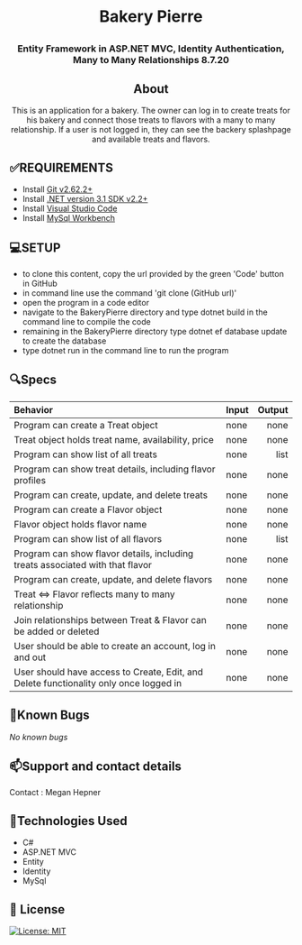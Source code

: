 # <h1 align = "center"> Bakery Pierre

## <h3 align = "center"> Entity Framework in ASP.NET MVC, Identity Authentication, Many to Many Relationships 8.7.20

## <h2 align = "center"> About

<p align = "center"> This is an application for a bakery. The owner can log in to create treats for his bakery and connect those treats to flavors with a many to many relationship. If a user is not logged in, they can see the backery splashpage and available treats and flavors.

## **✅REQUIREMENTS**
* Install [Git v2.62.2+](https://git-scm.com/downloads/)
* Install [.NET version 3.1 SDK v2.2+](https://dotnet.microsoft.com/download/dotnet-core/2.2)
* Install [Visual Studio Code](https://code.visualstudio.com/)
* Install [MySql Workbench](https://www.mysql.com/products/workbench/)

## **💻SETUP**
* to clone this content, copy the url provided by the green 'Code' button in GitHub
* in command line use the command 'git clone (GitHub url)'
* open the program in a code editor
* navigate to the BakeryPierre directory and type dotnet build in the command line to compile the code
* remaining in the BakeryPierre directory type dotnet ef database update to create the database
* type dotnet run in the command line to run the program


## 🔍Specs

| Behavior    | Input | Output |
| :---------- | ----- | -----: |
| Program can create a Treat object | none | none |
| Treat object holds treat name, availability, price | none | none |
| Program can show list of all treats | none | list |
| Program can show treat details, including flavor profiles | none | none |
| Program can create, update, and delete treats | none | none |
| Program can create a Flavor object | none | none |
| Flavor object holds flavor name | none | none |
| Program can show list of all flavors | none | list |
| Program can show flavor details, including treats associated with that flavor | none | none |
| Program can create, update, and delete flavors | none | none |
| Treat <=> Flavor reflects many to many relationship | none | none |
| Join relationships between Treat & Flavor can be added or deleted | none | none |
| User should be able to create an account, log in and out | none | none |
| User should have access to Create, Edit, and Delete functionality only once logged in | none | none |

## 🐛Known Bugs

_No known bugs_

## 📫Support and contact details

Contact : Megan Hepner

## 🔧Technologies Used

* C#
* ASP.NET MVC
* Entity
* Identity
* MySql


## **📘 License**
[![License: MIT](https://img.shields.io/badge/License-MIT-yellow.svg)](https://opensource.org/licenses/MIT)